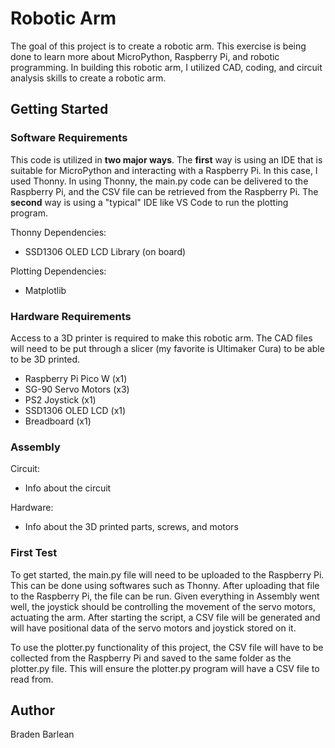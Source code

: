 # Robotic Arm 

The goal of this project is to create a robotic arm. This exercise is being done to learn more about MicroPython, Raspberry Pi, and robotic programming. In building this robotic arm, I utilized CAD, coding, and circuit analysis skills to create a robotic arm.

## Getting Started

### Software Requirements
This code is utilized in **two major ways**. The **first** way is using an IDE that is suitable for MicroPython and interacting with a Raspberry Pi. In this case, I used Thonny. In using Thonny, the main.py code can be delivered to the Raspberry Pi, and the CSV file can be retrieved from the Raspberry Pi. The **second** way is using a "typical"  IDE like VS Code to run the plotting program. 

Thonny Dependencies:
* SSD1306 OLED LCD Library (on board)

Plotting Dependencies:
* Matplotlib

### Hardware Requirements
Access to a 3D printer is required to make this robotic arm. The CAD files will need to be put through a slicer (my favorite is Ultimaker Cura) to be able to be 3D printed. 

* Raspberry Pi Pico W (x1)
* SG-90 Servo Motors (x3)
* PS2 Joystick (x1)
* SSD1306 OLED LCD (x1)
* Breadboard (x1)

### Assembly

Circuit:
* Info about the circuit

Hardware:
* Info about the 3D printed parts, screws, and motors

### First Test
To get started, the main.py file will need to be uploaded to the Raspberry Pi. This can be done using softwares such as Thonny. After uploading that file to the Raspberry Pi, the file can be run. Given everything in Assembly went well, the joystick should be controlling the movement of the servo motors, actuating the arm. After starting the script, a CSV file will be generated and will have positional data of the servo motors and joystick stored on it.

To use the plotter.py functionality of this project, the CSV file will have to be collected from the Raspberry Pi and saved to the same folder as the plotter.py file. This will ensure the plotter.py program will have a CSV file to read from.

## Author

Braden Barlean
